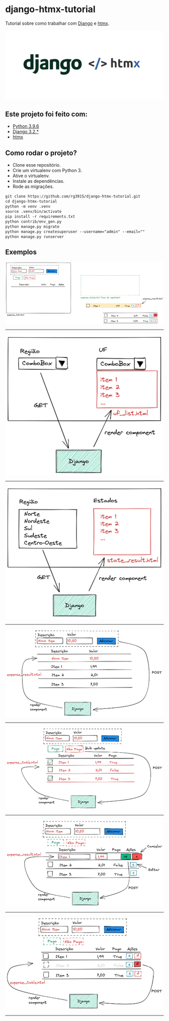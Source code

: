 # django-htmx-tutorial

Tutorial sobre como trabalhar com [Django](https://www.djangoproject.com/) e [htmx](https://htmx.org/).

![htmx.png](img/htmx.png)

## Este projeto foi feito com:

* [Python 3.9.6](https://www.python.org/)
* [Django 3.2.*](https://www.djangoproject.com/)
* [htmx](https://htmx.org/)

## Como rodar o projeto?

* Clone esse repositório.
* Crie um virtualenv com Python 3.
* Ative o virtualenv.
* Instale as dependências.
* Rode as migrações.

```
git clone https://github.com/rg3915/django-htmx-tutorial.git
cd django-htmx-tutorial
python -m venv .venv
source .venv/bin/activate
pip install -r requirements.txt
python contrib/env_gen.py
python manage.py migrate
python manage.py createsuperuser --username="admin" --email=""
python manage.py runserver
```

## Exemplos

![expense_base.png](img/expense_base.png)

---


![a01_combobox.png](img/a01_combobox.png)

---


![a02_tabela.png](img/a02_tabela.png)

---


![01_expense_add.png](img/01_expense_add.png)

---


![02_expense_bulk_update.png](img/02_expense_bulk_update.png)

---


![03_expense_update.png](img/03_expense_update.png)

---


![04_expense_delete.png](img/04_expense_delete.png)

---


